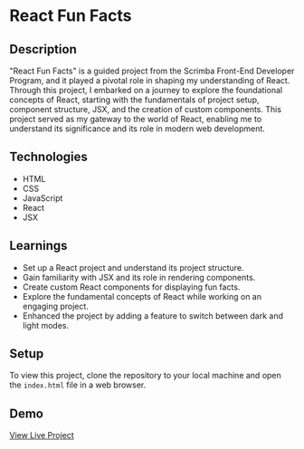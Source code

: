 # React Fun Facts

## Description
"React Fun Facts" is a guided project from the Scrimba Front-End Developer Program, and it played a pivotal role in shaping my understanding of React. Through this project, I embarked on a journey to explore the foundational concepts of React, starting with the fundamentals of project setup, component structure, JSX, and the creation of custom components. This project served as my gateway to the world of React, enabling me to understand its significance and its role in modern web development.

## Technologies
- HTML
- CSS
- JavaScript
- React
- JSX

## Learnings
- Set up a React project and understand its project structure.
- Gain familiarity with JSX and its role in rendering components.
- Create custom React components for displaying fun facts.
- Explore the fundamental concepts of React while working on an engaging project.
- Enhanced the project by adding a feature to switch between dark and light modes.

## Setup
To view this project, clone the repository to your local machine and open the `index.html` file in a web browser.


## Demo
[View Live Project](https://whimsical-smakager-59144e.netlify.app/)
